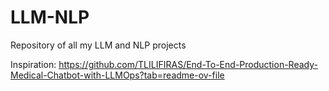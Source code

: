 # LLM-NLP
Repository of all my LLM and NLP projects

Inspiration: https://github.com/TLILIFIRAS/End-To-End-Production-Ready-Medical-Chatbot-with-LLMOps?tab=readme-ov-file
